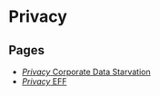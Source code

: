 # Privacy

## Pages
* [*Privacy* Corporate Data Starvation](../01aaf7de-1289-4b3c-a5cc-2e3907b112a2.md)
* [*Privacy* EFF](../00aa7285-ea96-4e35-9cfd-0fb077db0c26.md)
